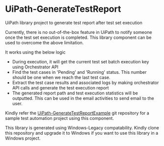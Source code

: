 # UiPath-GenerateTestReport
UiPath library project to generate test report after test set execution

Currently, there is no out-of-the-box feature in UiPath to notify someone once the test set execution is completed.
This library component can be used to overcome the above limitation.

It works using the below logic
- During execution, it will get the current test set batch execution key using Orchestrator API
- Find the test cases in 'Pending' and 'Running' status. This number should be one when we reach the last test case.
- Extract the test case results and associated logs by making orchestrator API calls and generate the test execution report
- The generated report path and test execution statistics will be outputted. This can be used in the email activities to send email to the user.

Kindly refer the [UiPath-GenerateTestReportExample](https://github.com/pragadees/UiPath-GenerateTestReportExample) git repository for a sample test automation project using this component.

This library is generated using Windows-Legacy compatability. Kindly clone this repository and upgrade it to Windows if you want to use this library in a Windows project.
